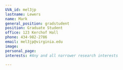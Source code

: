 ```yaml
---
UVA_id: mel3jp
lastname: Lewers
name: Mark
general_position: gradstudent
position: Graduate Student
office: 123 Kerchof Hall
phone: 434-982-2786
email: mel3jp@virginia.edu
image:
personal_page:
interests: #Any and all narrower research interests

---
```

